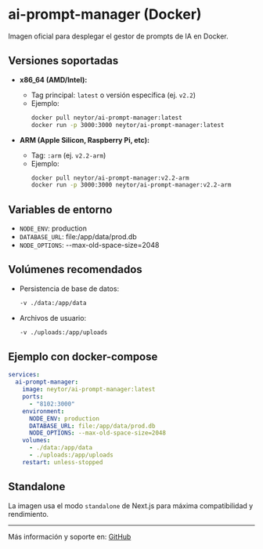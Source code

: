 # ai-prompt-manager (Docker)

Imagen oficial para desplegar el gestor de prompts de IA en Docker.

## Versiones soportadas

- **x86_64 (AMD/Intel):**
  - Tag principal: `latest` o versión específica (ej. `v2.2`)
  - Ejemplo:
    ```sh
    docker pull neytor/ai-prompt-manager:latest
    docker run -p 3000:3000 neytor/ai-prompt-manager:latest
    ```

- **ARM (Apple Silicon, Raspberry Pi, etc):**
  - Tag: `:arm` (ej. `v2.2-arm`)
  - Ejemplo:
    ```sh
    docker pull neytor/ai-prompt-manager:v2.2-arm
    docker run -p 3000:3000 neytor/ai-prompt-manager:v2.2-arm
    ```

## Variables de entorno
- `NODE_ENV`: production
- `DATABASE_URL`: file:/app/data/prod.db
- `NODE_OPTIONS`: --max-old-space-size=2048

## Volúmenes recomendados
- Persistencia de base de datos:
  ```sh
  -v ./data:/app/data
  ```
- Archivos de usuario:
  ```sh
  -v ./uploads:/app/uploads
  ```

## Ejemplo con docker-compose
```yaml
services:
  ai-prompt-manager:
    image: neytor/ai-prompt-manager:latest
    ports:
      - "8102:3000"
    environment:
      NODE_ENV: production
      DATABASE_URL: file:/app/data/prod.db
      NODE_OPTIONS: --max-old-space-size=2048
    volumes:
      - ./data:/app/data
      - ./uploads:/app/uploads
    restart: unless-stopped
```

## Standalone
La imagen usa el modo `standalone` de Next.js para máxima compatibilidad y rendimiento.

---
Más información y soporte en: [GitHub](https://github.com/YonierGomez/ai-prompt-manager)
